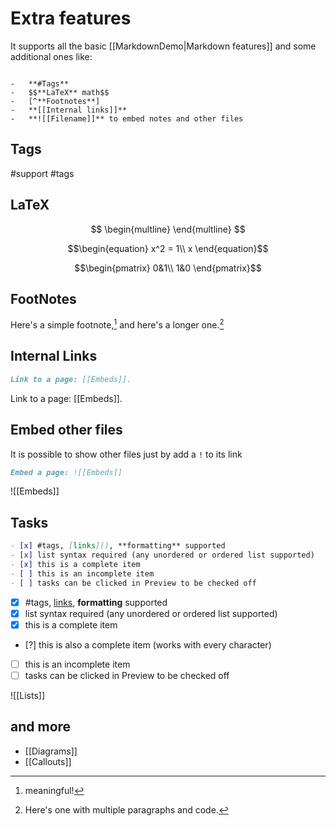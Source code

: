 # Extra features

It supports all the basic [[MarkdownDemo|Markdown features]] and some additional ones like:

```

-   **#Tags**
-   $$**LaTeX** math$$
-   [^**Footnotes**]
-   **[[Internal links]]**
-   **![[Filename]]** to embed notes and other files

```

## Tags

#support #tags

## LaTeX

$$
\begin{multline}
\end{multline}
$$

$$\begin{equation}
x^2 = 1\\
x
\end{equation}$$

$$\begin{pmatrix}
0&1\\
1&0
\end{pmatrix}$$

## FootNotes

Here's a simple footnote,[^1] and here's a longer one.[^bignote]

## Internal Links

```md
Link to a page: [[Embeds]].
```

Link to a page: [[Embeds]].

## Embed other files

It is possible to show other files just by add a `!` to its link

```md
Embed a page: ![[Embeds]]
```

![[Embeds]]

[^1]: meaningful!
[^bignote]: Here's one with multiple paragraphs and code.

## Tasks

```md
- [x] #tags, [links](), **formatting** supported
- [x] list syntax required (any unordered or ordered list supported)
- [x] this is a complete item
- [ ] this is an incomplete item
- [ ] tasks can be clicked in Preview to be checked off
```

- [x] #tags, [links](), **formatting** supported
- [x] list syntax required (any unordered or ordered list supported)
- [x] this is a complete item
- [?] this is also a complete item (works with every character)
- [ ] this is an incomplete item
- [ ] tasks can be clicked in Preview to be checked off

![[Lists]]

## and more

- [[Diagrams]]
- [[Callouts]]
